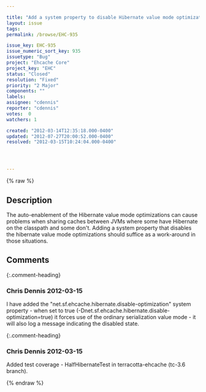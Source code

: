 ```yaml
---

title: "Add a system property to disable Hibernate value mode optimizations"
layout: issue
tags: 
permalink: /browse/EHC-935

issue_key: EHC-935
issue_numeric_sort_key: 935
issuetype: "Bug"
project: "Ehcache Core"
project_key: "EHC"
status: "Closed"
resolution: "Fixed"
priority: "2 Major"
components: ""
labels: 
assignee: "cdennis"
reporter: "cdennis"
votes:  0
watchers: 1

created: "2012-03-14T12:35:18.000-0400"
updated: "2012-07-27T20:00:52.000-0400"
resolved: "2012-03-15T10:24:04.000-0400"




---
```


{% raw %}

## Description

<div markdown="1" class="description">

The auto-enablement of the Hibernate value mode optimizations can cause problems when sharing caches between JVMs where some have Hibernate on the classpath and some don't.  Adding a system property that disables the hibernate value mode optimizations should suffice as a work-around in those situations.

</div>

## Comments


{:.comment-heading}
### **Chris Dennis** <span class="date">2012-03-15</span>

<div markdown="1" class="comment">

I have added the "net.sf.ehcache.hibernate.disable-optimization" system property - when set to true (-Dnet.sf.ehcache.hibernate.disable-optimization=true) it forces use of the ordinary serialization value mode - it will also log a message indicating the disabled state.

</div>


{:.comment-heading}
### **Chris Dennis** <span class="date">2012-03-15</span>

<div markdown="1" class="comment">

Added test coverage - HalfHibernateTest in terracotta-ehcache (tc-3.6 branch).

</div>



{% endraw %}
